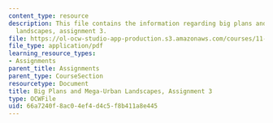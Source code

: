 ```yaml
---
content_type: resource
description: This file contains the information regarding big plans and mega-urban
  landscapes, assignment 3.
file: https://ol-ocw-studio-app-production.s3.amazonaws.com/courses/11-123-big-plans-and-mega-urban-landscapes-spring-2014/66a7240f8ac04ef4d4c5f8b411a8e445_MIT11_123S14_assignment3.pdf
file_type: application/pdf
learning_resource_types:
- Assignments
parent_title: Assignments
parent_type: CourseSection
resourcetype: Document
title: Big Plans and Mega-Urban Landscapes, Assignment 3
type: OCWFile
uid: 66a7240f-8ac0-4ef4-d4c5-f8b411a8e445
---
```

